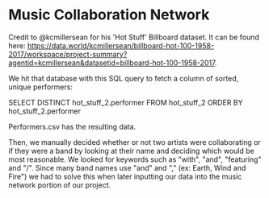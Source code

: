 # Music Collaboration Network

Credit to @kcmillersean for his 'Hot Stuff' Billboard dataset. It can be found
here: https://data.world/kcmillersean/billboard-hot-100-1958-2017/workspace/project-summary?agentid=kcmillersean&datasetid=billboard-hot-100-1958-2017.

We hit that database with this SQL query to fetch a column of sorted,
unique performers:

SELECT DISTINCT hot_stuff_2.performer
FROM hot_stuff_2
ORDER BY hot_stuff_2.performer

Performers.csv has the resulting data.

Then, we manually decided whether or not two artists were collaborating or
if they were a band by looking at their name and deciding which would be
most reasonable. We looked for keywords such as "with", "and", "featuring"
and "/". Since many band names use "and" and "," (ex: Earth, Wind and
Fire") we had to solve this when later inputting our data into the music
network portion of our project.
